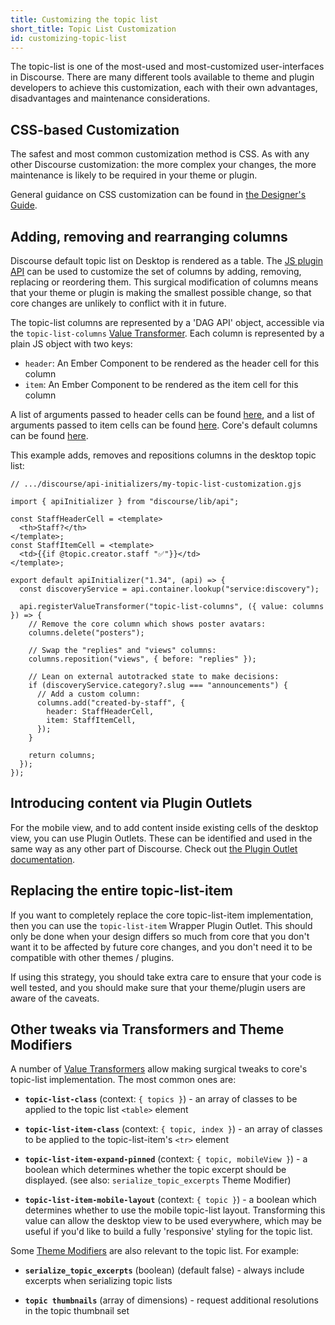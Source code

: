 ```yaml
---
title: Customizing the topic list
short_title: Topic List Customization
id: customizing-topic-list
---
```


The topic-list is one of the most-used and most-customized user-interfaces in Discourse. There are many different tools available to theme and plugin developers to achieve this customization, each with their own advantages, disadvantages and maintenance considerations.

## CSS-based Customization

The safest and most common customization method is CSS. As with any other Discourse customization: the more complex your changes, the more maintenance is likely to be required in your theme or plugin.

General guidance on CSS customization can be found in [the Designer's Guide](https://meta.discourse.org/t/designers-guide-to-getting-started-with-themes-in-discourse/152002).

## Adding, removing and rearranging columns

Discourse default topic list on Desktop is rendered as a table. The [JS plugin API](https://meta.discourse.org/t/41281) can be used to customize the set of columns by adding, removing, replacing or reordering them. This surgical modification of columns means that your theme or plugin is making the smallest possible change, so that core changes are unlikely to conflict with it in future.

The topic-list columns are represented by a 'DAG API' object, accessible via the `topic-list-columns` [Value Transformer](https://meta.discourse.org/t/349954). Each column is represented by a plain JS object with two keys:

- `header`: An Ember Component to be rendered as the header cell for this column
- `item`: An Ember Component to be rendered as the item cell for this column

A list of arguments passed to header cells can be found [here](https://github.com/discourse/discourse/blob/b76c5406bd/app/assets/javascripts/discourse/app/components/topic-list/header.gjs#L6C5-L29C14), and a list of arguments passed to item cells can be found [here](https://github.com/discourse/discourse/blob/b76c5406bdd4a9277a0bfc85c54b92a78f6ce48a/app/assets/javascripts/discourse/app/components/topic-list/item.gjs#L384C11-L395C20). Core's default columns can be found [here](https://github.com/discourse/discourse/blob/b76c5406bdd4a9277a0bfc85c54b92a78f6ce48a/app/assets/javascripts/discourse/app/components/topic-list/list.gjs#L44-L88).

This example adds, removes and repositions columns in the desktop topic list:

```gjs
// .../discourse/api-initializers/my-topic-list-customization.gjs

import { apiInitializer } from "discourse/lib/api";

const StaffHeaderCell = <template>
  <th>Staff?</th>
</template>;
const StaffItemCell = <template>
  <td>{{if @topic.creator.staff "✅"}}</td>
</template>;

export default apiInitializer("1.34", (api) => {
  const discoveryService = api.container.lookup("service:discovery");

  api.registerValueTransformer("topic-list-columns", ({ value: columns }) => {
    // Remove the core column which shows poster avatars:
    columns.delete("posters");

    // Swap the "replies" and "views" columns:
    columns.reposition("views", { before: "replies" });

    // Lean on external autotracked state to make decisions:
    if (discoveryService.category?.slug === "announcements") {
      // Add a custom column:
      columns.add("created-by-staff", {
        header: StaffHeaderCell,
        item: StaffItemCell,
      });
    }

    return columns;
  });
});
```

## Introducing content via Plugin Outlets

For the mobile view, and to add content inside existing cells of the desktop view, you can use Plugin Outlets. These can be identified and used in the same way as any other part of Discourse. Check out [the Plugin Outlet documentation](https://meta.discourse.org/t/using-plugin-outlet-connectors-from-a-theme-or-plugin/32727).

## Replacing the entire topic-list-item

If you want to completely replace the core topic-list-item implementation, then you can use the `topic-list-item` Wrapper Plugin Outlet. This should only be done when your design differs so much from core that you don't want it to be affected by future core changes, and you don't need it to be compatible with other themes / plugins.

If using this strategy, you should take extra care to ensure that your code is well tested, and you should make sure that your theme/plugin users are aware of the caveats.

## Other tweaks via Transformers and Theme Modifiers

A number of [Value Transformers](https://meta.discourse.org/t/349954) allow making surgical tweaks to core's topic-list implementation. The most common ones are:

- **`topic-list-class`** (context: `{ topics }`) - an array of classes to be applied to the topic list `<table>` element

- **`topic-list-item-class`** (context: `{ topic, index }`) - an array of classes to be applied to the topic-list-item's `<tr>` element

- **`topic-list-item-expand-pinned`** (context: `{ topic, mobileView }`) - a boolean which determines whether the topic excerpt should be displayed. (see also: `serialize_topic_excerpts` Theme Modifier)

- **`topic-list-item-mobile-layout`** (context: `{ topic }`) - a boolean which determines whether to use the mobile topic-list layout. Transforming this value can allow the desktop view to be used everywhere, which may be useful if you'd like to build a fully 'responsive' styling for the topic list.

Some [Theme Modifiers](https://meta.discourse.org/t/150605) are also relevant to the topic list. For example:

- **`serialize_topic_excerpts`** (boolean) (default false) - always include excerpts when serializing topic lists

- **`topic thumbnails`** (array of dimensions) - request additional resolutions in the topic thumbnail set
